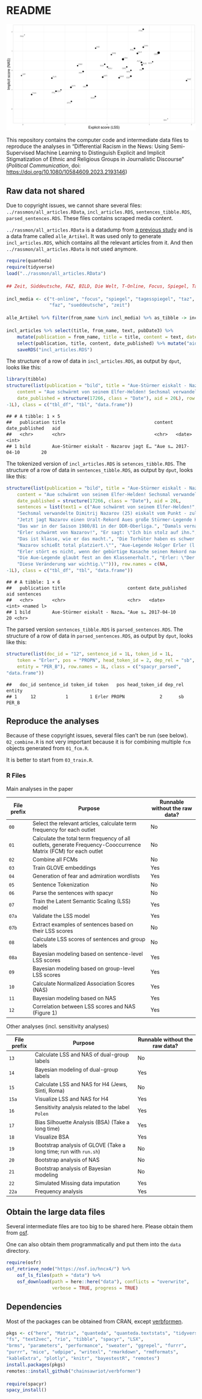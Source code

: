 
# README

![](fig1.png)

This repository contains the computer code and intermediate data files
to reproduce the analyses in “Differential Racism in the News: Using
Semi-Supervised Machine Learning to Distinguish Explicit and Implicit
Stigmatization of Ethnic and Religious Groups in Journalistic Discourse”
(*Political Communication*, doi:
<https://doi.org/10.1080/10584609.2023.2193146>)

## Raw data not shared

Due to copyright issues, we cannot share several files:
`../rassmon/all_articles.RData`, `incl_articles.RDS`,
`sentences_tibble.RDS`, `parsed_sentences.RDS`. These files contains
scraped media content.

`../rassmon/all_articles.RData` is a datadump from [a previous
study](https://doi.org/10.1177/19401612211015077) and is a data frame
called `alle_Artikel`. It was used only to generate `incl_articles.RDS`,
which contains all the relevant articles from it. And then
`../rassmon/all_articles.RData` is not used anymore.

``` r
require(quanteda)
require(tidyverse)
load("../rassmon/all_articles.RData")

## Zeit, Süddeutsche, FAZ, BILD, Die Welt, T-Online, Focus, Spiegel, Tagesspiegel, taz

incl_media <- c("t-online", "focus", "spiegel", "tagesspiegel", "taz", "die-welt", "bild",
                "faz", "sueddeutsche", "zeit")

alle_Artikel %>% filter(from_name %in% incl_media) %>% as_tibble -> incl_articles

incl_articles %>% select(title, from_name, text, pubDate3) %>%
    mutate(publication = from_name, title = title, content = text, date_published = pubDate3) %>%
    select(publication, title, content, date_published) %>% mutate("aid" = row_number()) %>%
    saveRDS("incl_articles.RDS")
```

The structure of a row of data in `incl_articles.RDS`, as output by
`dput`, looks like this:

``` r
library(tibble)
structure(list(publication = "bild", title = "Aue-Stürmer eiskalt - Nazarov jagt Erlers Elfer-Rekord", 
    content = "Aue schwärmt von seinem Elfer-Helden! Sechsmal verwandelte Dimitrij Nazarov (25) eiskalt vom Punkt - zuletzt doppelt gegen 1860 München (3:0). Jetzt jagt Nazarov einen Uralt-Rekord Aues große Stürmer-Legende Holger Erler (67/418 Pflichtspiele mit 99 Toren) gelang das Kunststück, sieben Strafstöße am Stück zu verwandeln. Das war in der Saison 1980/81 in der DDR-Oberliga. Damals vernaschte Erler Torwart-Ikonen wie Bodo Rudwaleit (BFC), Jürgen Croy (Zwickau) und René Müller (Lok). Erler schwärmt von Nazarov! Er sagt: \"Ich bin stolz auf ihn. Das ist klasse, wie er das macht. Die Torhüter haben es schwer. Nazarov schießt total platziert.\" Aue-Legende Holger Erler (l.) Erler stört es nicht, wenn der gebürtige Kasache seinen Rekord nach 36 Jahren knackt: \"Da habe ich überhaupt nichts dagegen, Hauptsache die Jungs halten die Klasse.\" Die Aue-Legende glaubt fest an den Klassenerhalt. Erler: \"Der neue Trainer hat einen entscheidenden Schachzug gemacht: Er hat mit Samson die Abwehr verstärkt. Diese Veränderung war wichtig.\"", 
    date_published = structure(17266, class = "Date"), aid = 20L), row.names = c(NA, 
-1L), class = c("tbl_df", "tbl", "data.frame"))
```

    ## # A tibble: 1 × 5
    ##   publication title                                 content date_published   aid
    ##   <chr>       <chr>                                 <chr>   <date>         <int>
    ## 1 bild        Aue-Stürmer eiskalt - Nazarov jagt E… "Aue s… 2017-04-10        20

The tokenized version of `incl_articles.RDS` is `setences_tibble.RDS`.
The structure of a row of data in `sentences_tibble.RDS`, as output by
`dput`, looks like this:

``` r
structure(list(publication = "bild", title = "Aue-Stürmer eiskalt - Nazarov jagt Erlers Elfer-Rekord", 
    content = "Aue schwärmt von seinem Elfer-Helden! Sechsmal verwandelte Dimitrij Nazarov (25) eiskalt vom Punkt - zuletzt doppelt gegen 1860 München (3:0). Jetzt jagt Nazarov einen Uralt-Rekord Aues große Stürmer-Legende Holger Erler (67/418 Pflichtspiele mit 99 Toren) gelang das Kunststück, sieben Strafstöße am Stück zu verwandeln. Das war in der Saison 1980/81 in der DDR-Oberliga. Damals vernaschte Erler Torwart-Ikonen wie Bodo Rudwaleit (BFC), Jürgen Croy (Zwickau) und René Müller (Lok). Erler schwärmt von Nazarov! Er sagt: \"Ich bin stolz auf ihn. Das ist klasse, wie er das macht. Die Torhüter haben es schwer. Nazarov schießt total platziert.\" Aue-Legende Holger Erler (l.) Erler stört es nicht, wenn der gebürtige Kasache seinen Rekord nach 36 Jahren knackt: \"Da habe ich überhaupt nichts dagegen, Hauptsache die Jungs halten die Klasse.\" Die Aue-Legende glaubt fest an den Klassenerhalt. Erler: \"Der neue Trainer hat einen entscheidenden Schachzug gemacht: Er hat mit Samson die Abwehr verstärkt. Diese Veränderung war wichtig.\"", 
    date_published = structure(17266, class = "Date"), aid = 20L, 
    sentences = list(text1 = c("Aue schwärmt von seinem Elfer-Helden!", 
    "Sechsmal verwandelte Dimitrij Nazarov (25) eiskalt vom Punkt - zuletzt doppelt gegen 1860 München (3:0).", 
    "Jetzt jagt Nazarov einen Uralt-Rekord Aues große Stürmer-Legende Holger Erler (67/418 Pflichtspiele mit 99 Toren) gelang das Kunststück, sieben Strafstöße am Stück zu verwandeln.", 
    "Das war in der Saison 1980/81 in der DDR-Oberliga.", "Damals vernaschte Erler Torwart-Ikonen wie Bodo Rudwaleit (BFC), Jürgen Croy (Zwickau) und René Müller (Lok).", 
    "Erler schwärmt von Nazarov!", "Er sagt: \"Ich bin stolz auf ihn.", 
    "Das ist klasse, wie er das macht.", "Die Torhüter haben es schwer.", 
    "Nazarov schießt total platziert.\"", "Aue-Legende Holger Erler (l.)", 
    "Erler stört es nicht, wenn der gebürtige Kasache seinen Rekord nach 36 Jahren knackt: \"Da habe ich überhaupt nichts dagegen, Hauptsache die Jungs halten die Klasse.\"", 
    "Die Aue-Legende glaubt fest an den Klassenerhalt.", "Erler: \"Der neue Trainer hat einen entscheidenden Schachzug gemacht: Er hat mit Samson die Abwehr verstärkt.", 
    "Diese Veränderung war wichtig.\""))), row.names = c(NA, 
-1L), class = c("tbl_df", "tbl", "data.frame"))
```

    ## # A tibble: 1 × 6
    ##   publication title                       content date_published   aid sentences
    ##   <chr>       <chr>                       <chr>   <date>         <int> <named l>
    ## 1 bild        Aue-Stürmer eiskalt - Naza… "Aue s… 2017-04-10        20 <chr>

The parsed version `sentences_tibble.RDS` is `parsed_sentences.RDS`. The
structure of a row of data in `parsed_sentences.RDS`, as output by
`dput`, looks like this:

``` r
structure(list(doc_id = "12", sentence_id = 1L, token_id = 1L, 
    token = "Erler", pos = "PROPN", head_token_id = 2, dep_rel = "sb", 
    entity = "PER_B"), row.names = 1L, class = c("spacyr_parsed", 
"data.frame"))
```

    ##   doc_id sentence_id token_id token   pos head_token_id dep_rel entity
    ## 1     12           1        1 Erler PROPN             2      sb  PER_B

## Reproduce the analyses

Because of these copyright issues, several files can’t be run (see
below). `02_combine.R` is not very important because it is for combining
multiple `fcm` objects generated from `01_fcm.R`.

It is better to start from `03_train.R`.

### R Files

Main analyses in the paper

| File prefix | Purpose                                                                                                         | Runnable without the raw data? |
| ----------- | --------------------------------------------------------------------------------------------------------------- | ------------------------------ |
| `00`        | Select the relevant articles, calculate term frequency for each outlet                                          | No                             |
| `01`        | Calculate the total term frequency of all outlets, generate Frequency-Cooccurrence Matrix (FCM) for each outlet | No                             |
| `02`        | Combine all FCMs                                                                                                | No                             |
| `03`        | Train GLOVE embeddings                                                                                          | Yes                            |
| `04`        | Generation of fear and admiration wordlists                                                                     | Yes                            |
| `05`        | Sentence Tokenization                                                                                           | No                             |
| `06`        | Parse the sentences with spacyr                                                                                 | No                             |
| `07`        | Train the Latent Semantic Scaling (LSS) model                                                                   | Yes                            |
| `07a`       | Validate the LSS model                                                                                          | Yes                            |
| `07b`       | Extract examples of sentences based on their LSS scores                                                         | No                             |
| `08`        | Calculate LSS scores of sentences and group labels                                                              | No                             |
| `08a`       | Bayesian modeling based on sentence-level LSS scores                                                            | Yes                            |
| `09`        | Bayesian modeling based on group-level LSS scores                                                               | Yes                            |
| `10`        | Calculate Normalized Association Scores (NAS)                                                                   | Yes                            |
| `11`        | Bayesian modeling based on NAS                                                                                  | Yes                            |
| `12`        | Correlation between LSS scores and NAS (Figure 1)                                                               | Yes                            |

Other analyses (incl. sensitivity analyses)

| File prefix | Purpose                                                           | Runnable without the raw data? |
| ----------- | ----------------------------------------------------------------- | ------------------------------ |
| `13`        | Calculate LSS and NAS of dual-group labels                        | No                             |
| `14`        | Bayesian modeling of dual-group labels                            | Yes                            |
| `15`        | Calculate LSS and NAS for H4 (Jews, Sinti, Roma)                  | No                             |
| `15a`       | Visualize LSS and NAS for H4                                      | Yes                            |
| `16`        | Sensitivity analysis related to the label `Polen`                 | Yes                            |
| `17`        | Bias Silhouette Analysis (BSA) (Take a long time)                 | Yes                            |
| `18`        | Visualize BSA                                                     | Yes                            |
| `19`        | Bootstrap analysis of GLOVE (Take a long time; run with `run.sh`) | No                             |
| `20`        | Bootstrap analysis of NAS                                         | No                             |
| `21`        | Bootstrap analysis of Bayesian modeling                           | No                             |
| `22`        | Simulated Missing data imputation                                 | Yes                            |
| `22a`       | Frequency analysis                                                | Yes                            |

## Obtain the large data files

Several intermediate files are too big to be shared here. Please obtain
them from [osf](https://osf.io/hncx4/).

One can also obtain them programmatically and put them into the `data`
directory.

``` r
require(osfr)
osf_retrieve_node("https://osf.io/hncx4/") %>%
    osf_ls_files(path = "data") %>%
    osf_download(path = here::here("data"), conflicts = "overwrite",
                 verbose = TRUE, progress = TRUE)
```

## Dependencies

Most of the packages can be obtained from CRAN, except
[verbformen](https://github.com/chainsawriot/verbformen).

``` r
pkgs <- c("here", "Matrix", "quanteda", "quanteda.textstats", "tidyverse", 
"fs", "text2vec", "rio", "tibble", "spacyr", "LSX", 
"brms", "parameters", "performance", "sweater", "ggrepel", "furrr", 
"purrr", "mice", "udpipe", "writexl", "rmarkdown", "rmdformats", 
"kableExtra", "plotly", "knitr", "bayestestR", "remotes")
install.packages(pkgs)
remotes::install_github("chainsawriot/verbformen")

require(spacyr)
spacy_install()
```
